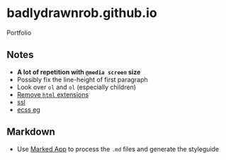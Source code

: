 # badlydrawnrob.github.io
Portfolio

## Notes
- **A lot of repetition with `@media screen` size**
- Possibly fix the line-height of first paragraph
- Look over `ol` and `ol` (especially children)
- [Remove `html` extensions](https://rsp.github.io/gh-pages-no-extension/)
- [ssl](https://hackernoon.com/set-up-ssl-on-github-pages-with-custom-domains-for-free-a576bdf51bc)
- [ecss eg](https://benfrain.com)


## Markdown

- Use [Marked App](http://marked2app.com/) to process the `.md` files and generate the styleguide
